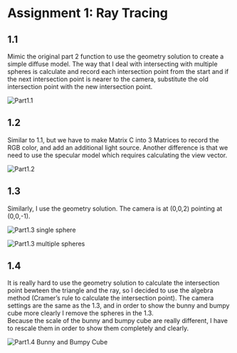 # Assignment 1: Ray Tracing

## 1.1

Mimic the original part 2 function to use the geometry solution to create a simple diffuse model. The way that I deal with intersecting with multiple spheres is calculate and record each intersection point from the start and if the next intersection point is nearer to the camera, substitute the old intersection point with the new intersection point.

![Part1.1](build/part1_1.png)

## 1.2

Similar to 1.1, but we have to make Matrix C into 3 Matrices to record the RGB color, and add an additional light source. Another difference is that we need to use the specular model which requires  calculating the view vector.

![Part1.2](build/part1_2.png)

## 1.3

Similarly, I use the geometry solution. The camera is at (0,0,2) pointing at (0,0,-1).

![Part1.3 single sphere](build/part1_3_single.png)

![Part1.3 multiple spheres](build/part1_3_multiple.png)

## 1.4

It is really hard to use the geometry solution to calculate the intersection point bewteen the triangle and the ray, so I decided to use the algebra method (Cramer’s rule to calculate the intersection point). The camera settings are the same as the 1.3, and in order to show the bunny and bumpy cube more clearly I remove the spheres in the 1.3.  
Because the scale of the bunny and bumpy cube are really different, I have to rescale them in order to show them completely and clearly.

![Part1.4 Bunny and Bumpy Cube](build/part1_4.png)